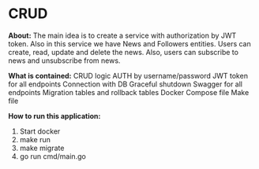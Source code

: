 # CRUD

**About:**
The main idea is to create a service with authorization by JWT token.
Also in this service we have News and Followers entities.
Users can create, read, update and delete the news. Also, users can subscribe to news and unsubscribe from news.


**What is contained:**
CRUD logic
AUTH by username/password
JWT token for all endpoints
Connection with DB
Graceful shutdown
Swagger for all endpoints
Migration tables and rollback tables
Docker Compose file
Make file

**How to run this application:**
1. Start docker
2. make run
3. make migrate 
4. go run cmd/main.go

